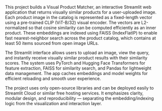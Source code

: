 This project builds a Visual Product Matcher, an interactive Streamlit web application that returns visually similar products for a user-uploaded image. Each product image in the catalog is represented as a fixed-length vector using a pre-trained CLIP (ViT-B/32) visual encoder. The vectors are L2-normalized so that cosine similarity can be computed efficiently as an inner product. These embeddings are indexed using FAISS (IndexFlatIP) to enable fast nearest-neighbor search across the product catalog, which contains at least 50 items sourced from open image URLs.

The Streamlit interface allows users to upload an image, view the query, and instantly receive visually similar product results with their similarity scores. The system uses PyTorch and Hugging Face Transformers for feature extraction, FAISS for similarity search, and Pandas for lightweight data management. The app caches embeddings and model weights for efficient reloading and smooth user experience.

The project uses only open-source libraries and can be deployed easily to Streamlit Cloud or similar free hosting services. It emphasizes clarity, modular design, and reproducibility — separating the embedding/indexing logic from the visualization and interaction layer.
